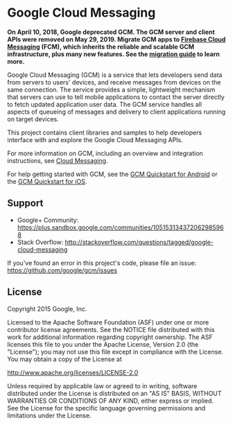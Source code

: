 # Google Cloud Messaging

**On April 10, 2018, Google deprecated GCM. The GCM server and client APIs were removed on May 29, 2019. Migrate GCM apps to [Firebase Cloud Messaging](http://firebase.google.com/docs/cloud-messaging/) (FCM), which inherits the reliable and scalable GCM infrastructure, plus many new features. See the [migration guide](https://developers.google.com/cloud-messaging/android/android-migrate-fcm) to learn more.**


Google Cloud Messaging (GCM) is a service that lets developers send data from
servers to users' devices, and receive messages from devices on the same
connection. The service provides a simple, lightweight mechanism that servers
can use to tell mobile applications to contact the server directly to fetch
updated application user data. The GCM service handles all aspects of queueing
of messages and delivery to client applications running on target devices.

This project contains client libraries and samples to help developers interface
with and explore the Google Cloud Messaging APIs.

For more information on GCM, including an overview and integration
instructions, see [Cloud Messaging](https://developers.google.com/cloud-messaging/).

For help getting started with GCM, see the
[GCM Quickstart for Android](https://developers.google.com/cloud-messaging/android/start)
or the [GCM Quickstart for iOS](https://developers.google.com/cloud-messaging/ios/start).

## Support

- Google+ Community: https://plus.sandbox.google.com/communities/105153134372062985968
- Stack Overflow: http://stackoverflow.com/questions/tagged/google-cloud-messaging

If you've found an error in this project's code, please file an issue:
https://github.com/google/gcm/issues

## License

Copyright 2015 Google, Inc.

Licensed to the Apache Software Foundation (ASF) under one or more contributor
license agreements.  See the NOTICE file distributed with this work for
additional information regarding copyright ownership.  The ASF licenses this
file to you under the Apache License, Version 2.0 (the "License"); you may not
use this file except in compliance with the License.  You may obtain a copy of
the License at

  http://www.apache.org/licenses/LICENSE-2.0

Unless required by applicable law or agreed to in writing, software
distributed under the License is distributed on an "AS IS" BASIS, WITHOUT
WARRANTIES OR CONDITIONS OF ANY KIND, either express or implied.  See the
License for the specific language governing permissions and limitations under
the License.

